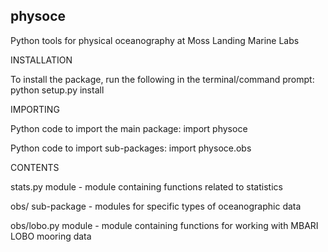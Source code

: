 physoce 
-------
Python tools for physical oceanography at Moss Landing Marine Labs

INSTALLATION

To install the package, run the following in the terminal/command prompt:
python setup.py install

IMPORTING

Python code to import the main package:
import physoce

Python code to import sub-packages:
import physoce.obs

CONTENTS

stats.py module     - module containing functions related to statistics

obs/ sub-package    - modules for specific types of oceanographic data

obs/lobo.py module  - module containing functions for working with MBARI LOBO mooring data
